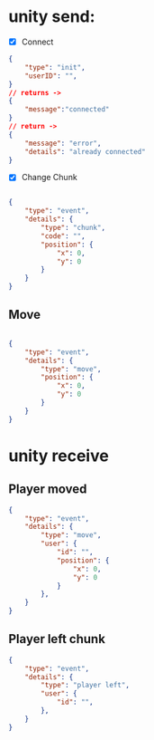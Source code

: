 

# unity send:


- [x] Connect

```json
{
    "type": "init",
    "userID": "",
}
// returns ->
{
    "message":"connected"
}
// return -> 
{
    "message": "error",
    "details": "already connected"
}
```

- [x] Change Chunk

```json

{
    "type": "event",
    "details": {
        "type": "chunk",
        "code": "",
        "position": {
            "x": 0,
            "y": 0
        }
    }
}

```

## Move

```json

{
    "type": "event",
    "details": {
        "type": "move",
        "position": {
            "x": 0,
            "y": 0
        }
    }
}

```

# unity receive

## Player moved

```json
{
    "type": "event",
    "details": {
        "type": "move",
        "user": {
            "id": "",
            "position": {
                "x": 0,
                "y": 0
            }
        },
    }
}
```

## Player left chunk
```json
{
    "type": "event",
    "details": {
        "type": "player left",
        "user": {
            "id": "",
        },
    }
}
```